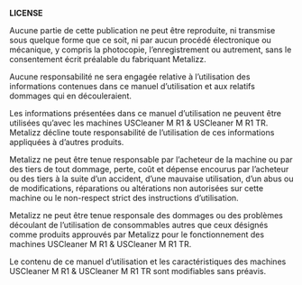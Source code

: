 **LICENSE**

Aucune partie de cette publication ne peut être reproduite, ni transmise sous quelque forme que ce soit, ni par aucun procédé électronique ou mécanique, y compris la photocopie, l’enregistrement ou autrement, sans le consentement écrit préalable du fabriquant Metalizz.

Aucune responsabilité ne sera engagée relative à l’utilisation des informations contenues dans ce manuel d’utilisation et aux relatifs dommages qui en découleraient.

Les informations présentées dans ce manuel d’utilisation ne peuvent être utilisées qu’avec les machines USCleaner M R1 & USCleaner M R1 TR. Metalizz décline toute responsabilité de l’utilisation de ces informations appliquées à d’autres produits.

Metalizz ne peut être tenue responsable par l’acheteur de la machine ou par des tiers de tout dommage, perte, coût et dépense encourus par l’acheteur ou des tiers à la suite d’un accident, d’une mauvaise utilisation, d’un abus ou de modifications, réparations ou altérations non autorisées sur cette machine ou le non-respect strict des instructions d’utilisation.

Metalizz ne peut être tenue responsale des dommages ou des problèmes découlant de l’utilisation de consommables autres que ceux désignés comme produits approuvés par Metalizz pour le fonctionnement des machines USCleaner M R1 & USCleaner M R1 TR.

Le contenu de ce manuel d’utilisation et les caractéristiques des machines USCleaner M R1 & USCleaner M R1 TR sont modifiables sans préavis.
